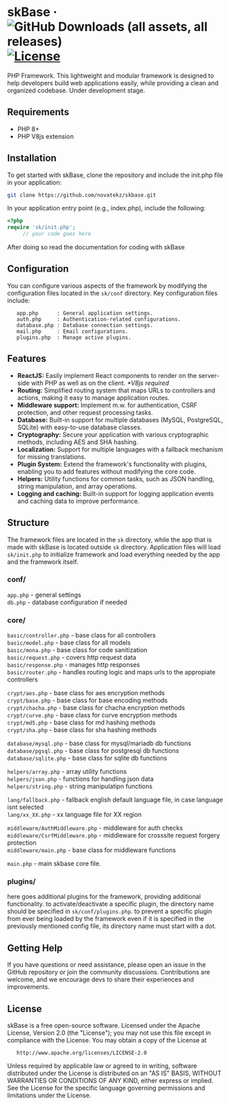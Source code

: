 # skBase · ![GitHub Downloads (all assets, all releases)](https://img.shields.io/github/downloads/novatekz/skbase/total?style=flat-square) [![License](https://img.shields.io/github/license/novatekz/skbase?style=flat-square)](https://github.com/novatekz/skbase/blob/main/LICENSE)

   PHP Framework. This lightweight and modular framework is designed to 
   help developers build web applications easily, while providing a clean and organized codebase. 
   Under development stage.

## Requirements
   - PHP 8+
   - PHP V8js extension

## Installation
   To get started with skBase, clone the repository and include the init.php file in your application:
   ```bash
   git clone https://github.com/novatekz/skbase.git
   ```

   In your application entry point (e.g., index.php), include the following:
   ```php
   <?php
   require 'sk/init.php';                                           
        // your code goes here
   ```
   After doing so read the documentation for coding with skBase

## Configuration
   You can configure various aspects of the framework by modifying 
   the configuration files located in the `sk/conf` directory. Key configuration files include:
   
       app.php      : General application settings.
       auth.php     : Authentication-related configurations.
       database.php : Database connection settings.
       mail.php     : Email configurations.
       plugins.php  : Manage active plugins.

## Features
   - **ReactJS:** Easily implement React components to render on the server-side with PHP as well as on the client. _*V8js required_
   - **Routing:** Simplified routing system that maps URLs to controllers and actions, making it easy to manage application routes.
   - **Middleware support:** Implement m.w. for authentication, CSRF protection, and other request processing tasks.
   - **Database:** Built-in support for multiple databases (MySQL, PostgreSQL, SQLite) with easy-to-use database classes.
   - **Cryptography:** Secure your application with various cryptographic methods, including AES and SHA hashing.
   - **Localization:** Support for multiple languages with a fallback mechanism for missing translations.
   - **Plugin System:** Extend the framework's functionality with plugins, enabling you to add features without modifying the core code.
   - **Helpers:** Utility functions for common tasks, such as JSON handling, string manipulation, and array operations.
   - **Logging and caching:** Built-in support for logging application events and caching data to improve performance.
        
## Structure
   The framework files are located in the `sk` directory, 
   while the app that is made with skBase is located outside `sk` directory.
   Application files will load `sk/init.php` to initialize framework and 
   load everything needed by the app and the framework itself.

### conf/
   `app.php`   - general settings       <br>
   `db.php`    - database configuration if needed
   
### core/
`basic/controller.php` - base class for all controllers     <br>
`basic/model.php`      - base class for all models          <br>
`basic/mona.php`       - base class for code sanitization   <br>
`basic/request.php`    - covers http request data           <br>
`basic/response.php`   - manages http responses             <br>
`basic/router.php`     - handles routing logic and maps urls to the appropiate controllers

`crypt/aes.php`     - base class for aes encryption methods     <br>
`crypt/base.php`    - base class for base encoding methods      <br>
`crypt/chacha.php`  - base class for chacha encryption methods  <br>
`crypt/curve.php`   - base class for curve encryption methods   <br>
`crypt/md5.php`     - base class for md hashing methods         <br>
`crypt/sha.php`     - base class for sha hashing methods

`database/mysql.php`    - base class for mysql/mariadb db functions     <br>
`database/pgsql.php`    - base class for postgresql db functions        <br>
`database/sqlite.php`   - base class for sqlite db functions

`helpers/array.php`     - array utility functions           <br>
`helpers/json.php`      - functions for handling json data  <br>
`helpers/string.php`    - string manipulatipn functions

`lang/fallback.php`     - fallback english default language file, in case language isnt selected    <br>
`lang/xx_XX.php`        - xx language file for XX region

`middleware/AuthMiddleware.php` - middleware for auth checks                            <br>
`middleware/CsrfMiddleware.php` - middleware for crosssite request forgery protection   <br>
`middleware/main.php`           - base class for middleware functions

`main.php` - main skbase core file.

### plugins/
   here goes additional plugins for the framework, providing additional functionality. 
   to activate/deactivate a specific plugin, the directory name should be specified in `sk/conf/plugins.php`. 
   to prevent a specific plugin from ever being loaded by the framework even if it is specified in the previously mentioned config file, its directory name must start with a dot.

## Getting Help
   If you have questions or need assistance, please open an issue in the GitHub repository or join the community discussions. 
   Contributions are welcome, and we encourage devs to share their experiences and improvements.

## License
   skBase is a free open-source software.
   Licensed under the Apache License, Version 2.0 (the "License");
   you may not use this file except in compliance with the License.
   You may obtain a copy of the License at

       http://www.apache.org/licenses/LICENSE-2.0

   Unless required by applicable law or agreed to in writing, software
   distributed under the License is distributed on an "AS IS" BASIS,
   WITHOUT WARRANTIES OR CONDITIONS OF ANY KIND, either express or implied.
   See the License for the specific language governing permissions and
   limitations under the License.
